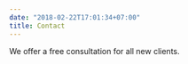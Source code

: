 ```yaml
---
date: "2018-02-22T17:01:34+07:00"
title: Contact
---
```


We offer a free consultation for all new clients.
